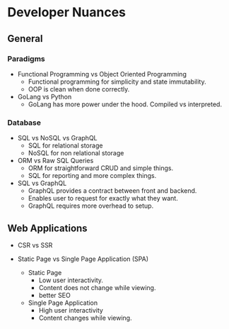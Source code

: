 # Developer Nuances

## General

### Paradigms

- Functional Programming vs Object Oriented Programming
  - Functional programming for simplicity and state immutability.
  - OOP is clean when done correctly.
- GoLang vs Python
  - GoLang has more power under the hood. Compiled vs interpreted.

### Database

- SQL vs NoSQL vs GraphQL
  - SQL for relational storage
  - NoSQL for non relational storage
- ORM vs Raw SQL Queries
  - ORM for straightforward CRUD and simple things.
  - SQL for reporting and more complex things.
- SQL vs GraphQL
  - GraphQL provides a contract between front and backend.
  - Enables user to request for exactly what they want.
  - GraphQL requires more overhead to setup.

## Web Applications

- CSR vs SSR
- Static Page vs Single Page Application (SPA)

  - Static Page
    - Low user interactivity.
    - Content does not change while viewing.
    - better SEO
  - Single Page Application
    - High user interactivity
    - Content changes while viewing.
